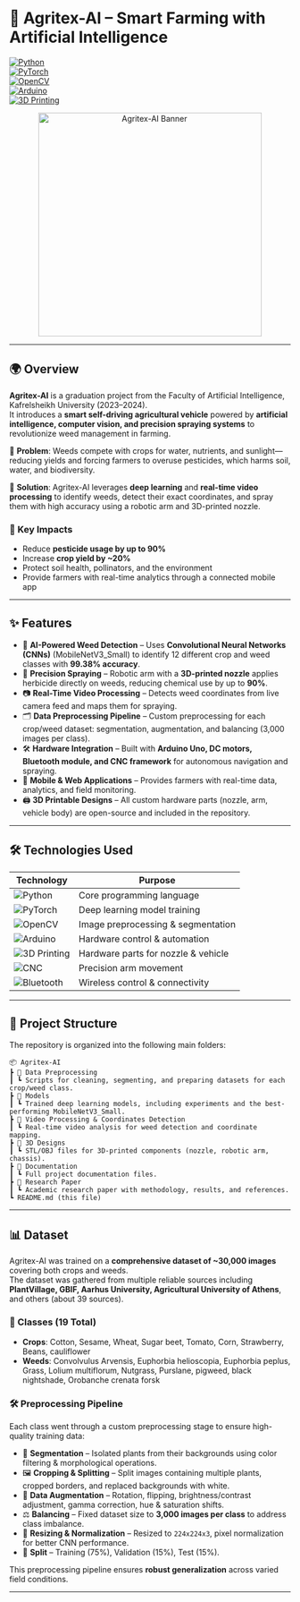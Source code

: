 # 🌱 Agritex-AI – Smart Farming with Artificial Intelligence  

[![Python](https://img.shields.io/badge/Python-3.9-blue?logo=python&logoColor=white)](https://www.python.org/)  
[![PyTorch](https://img.shields.io/badge/PyTorch-1.13-red?logo=pytorch&logoColor=white)](https://pytorch.org/)  
[![OpenCV](https://img.shields.io/badge/OpenCV-Image%20Processing-green?logo=opencv&logoColor=white)](https://opencv.org/)  
[![Arduino](https://img.shields.io/badge/Arduino-Hardware%20Control-00979D?logo=arduino&logoColor=white)](https://www.arduino.cc/)  
[![3D Printing](https://img.shields.io/badge/3D%20Printing-Design-orange?logo=autodesk&logoColor=white)](https://www.autodesk.com/)  


<p align="center">
  <img src="https://github.com/user-attachments/assets/0d1a82b4-9bbb-4909-a68e-0014326be99e" alt="Agritex-AI Banner" width="400"/>
</p>

---

## 🌍 Overview  

**Agritex-AI** is a graduation project from the Faculty of Artificial Intelligence, Kafrelsheikh University (2023–2024).  
It introduces a **smart self-driving agricultural vehicle** powered by **artificial intelligence, computer vision, and precision spraying systems** to revolutionize weed management in farming.  

🔹 **Problem**: Weeds compete with crops for water, nutrients, and sunlight—reducing yields and forcing farmers to overuse pesticides, which harms soil, water, and biodiversity.  

🔹 **Solution**: Agritex-AI leverages **deep learning** and **real-time video processing** to identify weeds, detect their exact coordinates, and spray them with high accuracy using a robotic arm and 3D-printed nozzle.  

### 🚀 Key Impacts  
- Reduce **pesticide usage by up to 90%**  
- Increase **crop yield by ~20%**  
- Protect soil health, pollinators, and the environment  
- Provide farmers with real-time analytics through a connected mobile app  

---
## ✨ Features  

- 🤖 **AI-Powered Weed Detection** – Uses **Convolutional Neural Networks (CNNs)** (MobileNetV3_Small) to identify 12 different crop and weed classes with **99.38% accuracy**.  
- 🎯 **Precision Spraying** – Robotic arm with a **3D-printed nozzle** applies herbicide directly on weeds, reducing chemical use by up to **90%**.  
- 📷 **Real-Time Video Processing** – Detects weed coordinates from live camera feed and maps them for spraying.  
- 🗂 **Data Preprocessing Pipeline** – Custom preprocessing for each crop/weed dataset: segmentation, augmentation, and balancing (3,000 images per class).  
- 🛠 **Hardware Integration** – Built with **Arduino Uno, DC motors, Bluetooth module, and CNC framework** for autonomous navigation and spraying.  
- 📱 **Mobile & Web Applications** – Provides farmers with real-time data, analytics, and field monitoring.  
- 🖨 **3D Printable Designs** – All custom hardware parts (nozzle, arm, vehicle body) are open-source and included in the repository.

---

## 🛠 Technologies Used  

| Technology | Purpose |
|------------|---------|
| ![Python](https://img.shields.io/badge/Python-3.9-blue?logo=python&logoColor=white) | Core programming language |
| ![PyTorch](https://img.shields.io/badge/PyTorch-1.13-red?logo=pytorch&logoColor=white) | Deep learning model training |
| ![OpenCV](https://img.shields.io/badge/OpenCV-Image%20Processing-green?logo=opencv&logoColor=white) | Image preprocessing & segmentation |
| ![Arduino](https://img.shields.io/badge/Arduino-Microcontroller-00979D?logo=arduino&logoColor=white) | Hardware control & automation |
| ![3D Printing](https://img.shields.io/badge/3D%20Printing-Custom%20Designs-orange?logo=autodesk&logoColor=white) | Hardware parts for nozzle & vehicle |
| ![CNC](https://img.shields.io/badge/CNC-Framework-lightgrey?logo=hackaday&logoColor=black) | Precision arm movement |
| ![Bluetooth](https://img.shields.io/badge/Bluetooth-Communication-0082FC?logo=bluetooth&logoColor=white) | Wireless control & connectivity |

---

## 📂 Project Structure  

The repository is organized into the following main folders:  

```
📦 Agritex-AI
┣ 📂 Data Preprocessing
┃ ┗ Scripts for cleaning, segmenting, and preparing datasets for each crop/weed class.
┣ 📂 Models
┃ ┗ Trained deep learning models, including experiments and the best-performing MobileNetV3_Small.
┣ 📂 Video Processing & Coordinates Detection
┃ ┗ Real-time video analysis for weed detection and coordinate mapping.
┣ 📂 3D Designs
┃ ┗ STL/OBJ files for 3D-printed components (nozzle, robotic arm, chassis).
┣ 📂 Documentation
┃ ┗ Full project documentation files.
┣ 📂 Research Paper
┃ ┗ Academic research paper with methodology, results, and references.
┗ README.md (this file)
```
---
## 📊 Dataset  

Agritex-AI was trained on a **comprehensive dataset of ~30,000 images** covering both crops and weeds.  
The dataset was gathered from multiple reliable sources including **PlantVillage, GBIF, Aarhus University, Agricultural University of Athens**, and others (about 39 sources).  

### 🔹 Classes (19 Total)  
- **Crops**: Cotton, Sesame, Wheat, Sugar beet, Tomato, Corn, Strawberry, Beans, cauliflower
- **Weeds**: Convolvulus Arvensis, Euphorbia helioscopia, Euphorbia peplus, Grass, Lolium multiflorum, Nutgrass, Purslane, pigweed, black nightshade, Orobanche crenata forsk

### 🛠 Preprocessing Pipeline 
Each class went through a custom preprocessing stage to ensure high-quality training data:  
- 🌿 **Segmentation** – Isolated plants from their backgrounds using color filtering & morphological operations.  
- 🖼 **Cropping & Splitting** – Split images containing multiple plants, cropped borders, and replaced backgrounds with white.  
- 🔄 **Data Augmentation** – Rotation, flipping, brightness/contrast adjustment, gamma correction, hue & saturation shifts.  
- ⚖ **Balancing** – Fixed dataset size to **3,000 images per class** to address class imbalance.  
- 📐 **Resizing & Normalization** – Resized to `224x224x3`, pixel normalization for better CNN performance.  
- 🧪 **Split** – Training (75%), Validation (15%), Test (15%).  

This preprocessing pipeline ensures **robust generalization** across varied field conditions.  

---
